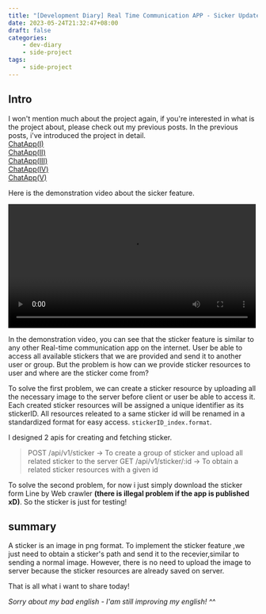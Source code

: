 ```yaml
---
title: "[Development Diary] Real Time Communication APP - Sicker Updated"
date: 2023-05-24T21:32:47+08:00
draft: false
categories:
    - dev-diary
    - side-project
tags: 
    - side-project  
---
```


## Intro
I won't mention much about the project again, if you're interested in what is the project about, please check out my previous posts. In the previous posts, i've introduced the project in detail.  
[ChatApp(I)](/post/chat-app-init/)  
[ChatApp(II)](/post/chat-app-demo/)  
[ChatApp(III)](/post/chat-app-update/)  
[ChatApp(IV)](/post/chat-app-final/)  
[ChatApp(V)](/post/chat-app-final/)  

Here is the demonstration video about the sicker feature. 

<video src="/videos/chat-app/sticker-demo.mp4" controls="controls" width="500"></video> 

In the demonstration video, you can see that the sticker feature is similar to any other Real-time communication app on the internet. User be able to access all available stickers that we are provided and send it to another user or group. But the problem is how can we provide sticker resources to user and where are the sticker come from?

To solve the first problem, we can create a sticker resource by uploading all the necessary image to the server before client or user be able to access it. Each created sticker resources will be assigned a unique identifier as its stickerID. All resources releated to a same sticker id will be renamed in a standardized format for easy access. `stickerID_index.format`.

I designed 2 apis for creating and fetching sticker.  
> POST /api/v1/sticker  -> To create a group of sticker and upload all related sticker to the server
> GET /api/v1/sticker/:id -> To obtain a related sticker resources with a given id

To solve the second problem, for now i just simply download the sticker form Line by Web crawler **(there is illegal problem if the app is published xD)**. So the sticker is just for testing!

## summary
A sticker is an image in png format. To implement the sticker feature ,we just need to obtain a sticker's path and send it to the recevier,similar to sending a normal image. However, there is no need to upload the image to server because the sticker resources are already saved on server.

That is all what i want to share today!

*Sorry about my bad english - I'am still improving my english! ^^*

